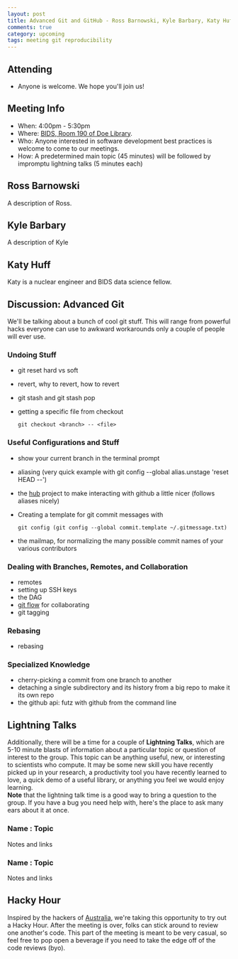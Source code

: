 ```yaml
---
layout: post
title: Advanced Git and GitHub - Ross Barnowski, Kyle Barbary, Katy Huff
comments: true
category: upcoming
tags: meeting git reproducibility
---
```


## Attending

- Anyone is welcome. We hope you'll join us!

## Meeting Info

- When: 4:00pm - 5:30pm
- Where: [BIDS, Room 190 of Doe Library](https://bids.berkeley.edu).
- Who: Anyone interested in software development best practices is welcome to come to our meetings.
- How: A predetermined main topic (45 minutes) will be followed by impromptu lightning talks (5 minutes each)

## Ross Barnowski

A description of Ross. 

## Kyle Barbary

A description of Kyle

## Katy Huff

Katy is a nuclear engineer and BIDS data science fellow.

## Discussion: Advanced Git

We'll be talking about a bunch of cool git stuff. This will range from powerful
hacks everyone can use to awkward workarounds only a couple of people will ever
use. 



### Undoing Stuff

- git reset hard vs soft
- revert, why to revert, how to revert
- git stash and git stash pop
- getting a specific file from checkout 

      git checkout <branch> -- <file>


### Useful Configurations and Stuff

- show your current branch in the terminal prompt
- aliasing (very quick example with git config --global alias.unstage 'reset HEAD --')
- the [hub](https://github.com/github/hub) project to make interacting with github a little nicer (follows aliases nicely)
- Creating a template for git commit messages with 

      git config (git config --global commit.template ~/.gitmessage.txt)

- the mailmap, for normalizing the many possible commit names of your various contributors

### Dealing with Branches, Remotes, and Collaboration

- remotes
- setting up SSH keys 
- the DAG
- [git flow](http://nvie.com/posts/a-successful-git-branching-model/) for collaborating
- git tagging


### Rebasing

- rebasing 

### Specialized Knowledge

- cherry-picking a commit from one branch to another
- detaching a single subdirectory and its history from a big repo to make it its own repo
- the github api: futz with github from the command line

## Lightning Talks

Additionally, there will be a time for a couple of **Lightning Talks**, which are 
5-10 minute blasts of information about a particular topic or question of 
interest to the group.  This topic can be anything useful, new, or interesting 
to scientists who compute. It may be some new skill you have recently picked up 
in your research, a productivity tool you have recently learned to love, a 
quick demo of a useful library, or anything you feel we would enjoy learning.  
**Note** that the lightning talk time is a good way to bring a question to the 
group. If you have a bug you need help with, here's the place to ask many ears 
about it at once.  


### Name : Topic

Notes and links

### Name : Topic

Notes and links

## Hacky Hour  

Inspired by the hackers of
[Australia](http://thehackerwithin.github.io/swinburne/), we're taking this
opportunity to try out a Hacky Hour. After the meeting is over, folks can stick
around to review one another's code. This part of the meeting is meant to be
very casual, so feel free to pop open a beverage if you need to take the edge
off of the code reviews (byo).
